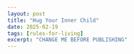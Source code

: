 ```yaml
---
layout: post
title: "Hug Your Inner Child"
date: 2025-02-19
tags: [rules-for-living]
excerpt: "CHANGE ME BEFORE PUBLISHING"
---
```

